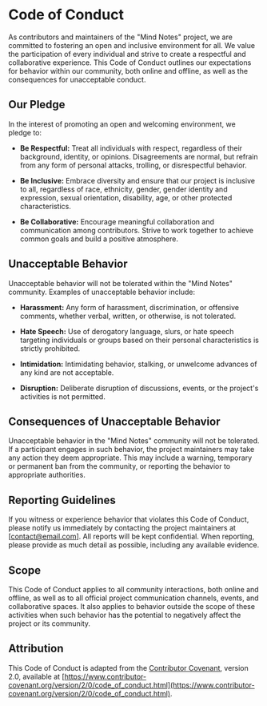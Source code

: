 # Code of Conduct

As contributors and maintainers of the "Mind Notes" project, we are committed to fostering an open and inclusive environment for all. We value the participation of every individual and strive to create a respectful and collaborative experience. This Code of Conduct outlines our expectations for behavior within our community, both online and offline, as well as the consequences for unacceptable conduct.

## Our Pledge

In the interest of promoting an open and welcoming environment, we pledge to:

- **Be Respectful:** Treat all individuals with respect, regardless of their background, identity, or opinions. Disagreements are normal, but refrain from any form of personal attacks, trolling, or disrespectful behavior.

- **Be Inclusive:** Embrace diversity and ensure that our project is inclusive to all, regardless of race, ethnicity, gender, gender identity and expression, sexual orientation, disability, age, or other protected characteristics.

- **Be Collaborative:** Encourage meaningful collaboration and communication among contributors. Strive to work together to achieve common goals and build a positive atmosphere.

## Unacceptable Behavior

Unacceptable behavior will not be tolerated within the "Mind Notes" community. Examples of unacceptable behavior include:

- **Harassment:** Any form of harassment, discrimination, or offensive comments, whether verbal, written, or otherwise, is not tolerated.

- **Hate Speech:** Use of derogatory language, slurs, or hate speech targeting individuals or groups based on their personal characteristics is strictly prohibited.

- **Intimidation:** Intimidating behavior, stalking, or unwelcome advances of any kind are not acceptable.

- **Disruption:** Deliberate disruption of discussions, events, or the project's activities is not permitted.

## Consequences of Unacceptable Behavior

Unacceptable behavior in the "Mind Notes" community will not be tolerated. If a participant engages in such behavior, the project maintainers may take any action they deem appropriate. This may include a warning, temporary or permanent ban from the community, or reporting the behavior to appropriate authorities.

## Reporting Guidelines

If you witness or experience behavior that violates this Code of Conduct, please notify us immediately by contacting the project maintainers at [contact@email.com]. All reports will be kept confidential. When reporting, please provide as much detail as possible, including any available evidence.

## Scope

This Code of Conduct applies to all community interactions, both online and offline, as well as to all official project communication channels, events, and collaborative spaces. It also applies to behavior outside the scope of these activities when such behavior has the potential to negatively affect the project or its community.

## Attribution

This Code of Conduct is adapted from the [Contributor Covenant](https://www.contributor-covenant.org/), version 2.0, available at [https://www.contributor-covenant.org/version/2/0/code_of_conduct.html](https://www.contributor-covenant.org/version/2/0/code_of_conduct.html).
